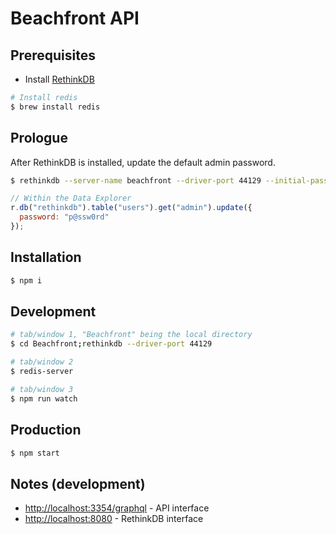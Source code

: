 # Beachfront API



## Prerequisites

- Install [RethinkDB](https://rethinkdb.com/docs/install)

```bash
# Install redis
$ brew install redis
```

## Prologue
After RethinkDB is installed, update the default admin password.

```bash
$ rethinkdb --server-name beachfront --driver-port 44129 --initial-password "p@ssw0rd"
```

```js
// Within the Data Explorer
r.db("rethinkdb").table("users").get("admin").update({
  password: "p@ssw0rd"
});
```

## Installation

```bash
$ npm i
```

## Development

```bash
# tab/window 1, "Beachfront" being the local directory
$ cd Beachfront;rethinkdb --driver-port 44129
```

```bash
# tab/window 2
$ redis-server
```

```bash
# tab/window 3
$ npm run watch
```

## Production

```bash
$ npm start
```

## Notes (development)
- [http://localhost:3354/graphql](http://localhost:3000/graphql) - API interface
- [http://localhost:8080](http://localhost:8080) - RethinkDB interface
